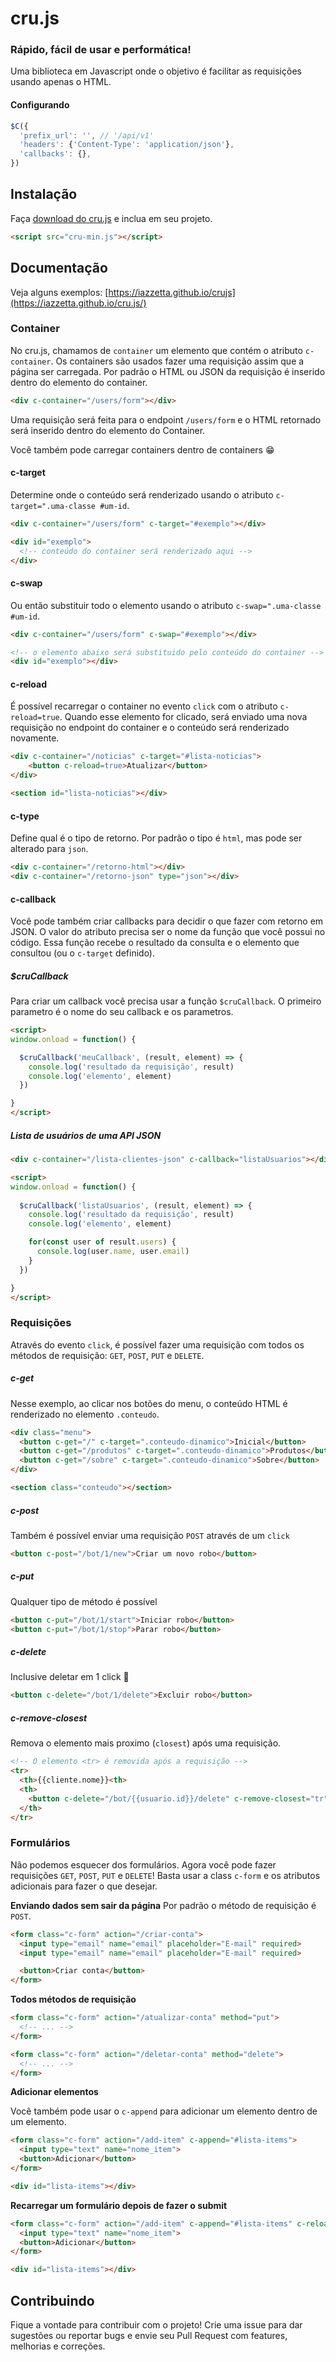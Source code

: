 # cru.js

### Rápido, fácil de usar e performática!
Uma biblioteca em Javascript onde o objetivo é facilitar as requisições usando apenas o HTML.

#### Configurando
```js
$C({
  'prefix_url': '', // '/api/v1'
  'headers': {'Content-Type': 'application/json'},
  'callbacks': {},
})
```
## Instalação
Faça [download do cru.js](https://raw.githubusercontent.com/Iazzetta/cru.js/main/dist/cru-min.js) e inclua em seu projeto.
```html
<script src="cru-min.js"></script>
```
## Documentação

Veja alguns exemplos: [https://iazzetta.github.io/crujs](https://iazzetta.github.io/cru.js/)

### Container
No cru.js, chamamos de `container` um elemento que contém o atributo `c-container`.
Os containers são usados fazer uma requisição assim que a página ser carregada.
Por padrão o HTML ou JSON da requisição é inserido dentro do elemento do container.

```html
<div c-container="/users/form"></div>
```

Uma requisição será feita para o endpoint `/users/form` e o HTML retornado será inserido dentro do elemento do Container.

Você também pode carregar containers dentro de containers 😁

#### c-target 
Determine onde o conteúdo será renderizado usando o atributo `c-target=".uma-classe #um-id`.

```html
<div c-container="/users/form" c-target="#exemplo"></div>

<div id="exemplo">
  <!-- conteúdo do container será renderizado aqui -->
</div>
```

#### c-swap
Ou então substituir todo o elemento usando o atributo `c-swap=".uma-classe #um-id`.

```html
<div c-container="/users/form" c-swap="#exemplo"></div>

<!-- o elemento abaixo será substituido pelo conteúdo do container -->
<div id="exemplo"></div>
```

#### c-reload

É possível recarregar o container no evento `click` com o atributo `c-reload=true`.
Quando esse elemento for clicado, será enviado uma nova requisição no endpoint do container e o conteúdo será renderizado novamente.

```html
<div c-container="/noticias" c-target="#lista-noticias">
    <button c-reload=true>Atualizar</button>
</div>

<section id="lista-noticias"></div>
```

#### c-type
Define qual é o tipo de retorno. Por padrão o tipo é `html`, mas pode ser alterado para `json`.
```html
<div c-container="/retorno-html"></div>
<div c-container="/retorno-json" type="json"></div>
```

#### c-callback

Você pode também criar callbacks para decidir o que fazer com retorno em JSON.
O valor do atributo precisa ser o nome da função que você possui no código.
Essa função recebe o resultado da consulta e o elemento que consultou (ou o `c-target` definido).

##### $cruCallback
Para criar um callback você precisa usar a função `$cruCallback`.
O primeiro parametro é o nome do seu callback e os parametros.

```html
<script>
window.onload = function() {

  $cruCallback('meuCallback', (result, element) => {
    console.log('resultado da requisição', result)
    console.log('elemento', element)
  })

}
</script>
```

##### Lista de usuários de uma API JSON

```html
<div c-container="/lista-clientes-json" c-callback="listaUsuarios"></div>

<script>
window.onload = function() {
  
  $cruCallback('listaUsuarios', (result, element) => {
    console.log('resultado da requisição', result)
    console.log('elemento', element)

    for(const user of result.users) {
      console.log(user.name, user.email)
    }
  })

}
</script>
```

### Requisições

Através do evento `click`, é possível fazer uma requisição com todos os métodos de requisição: `GET`, `POST`, `PUT` e `DELETE`.

##### c-get
Nesse exemplo, ao clicar nos botões do menu, o conteúdo HTML é renderizado no elemento `.conteudo`.
```html
<div class="menu">
  <button c-get="/" c-target=".conteudo-dinamico">Inicial</button>
  <button c-get="/produtos" c-target=".conteudo-dinamico">Produtos</button>
  <button c-get="/sobre" c-target=".conteudo-dinamico">Sobre</button>
</div>

<section class="conteudo"></section>
```

##### c-post
Também é possível enviar uma requisição `POST` através de um `click`
```html
<button c-post="/bot/1/new">Criar um novo robo</button>
```

##### c-put
Qualquer tipo de método é possível
```html
<button c-put="/bot/1/start">Iniciar robo</button>
<button c-put="/bot/1/stop">Parar robo</button>
```

##### c-delete
Inclusive deletar em 1 click 🥲
```html
<button c-delete="/bot/1/delete">Excluir robo</button>
```
##### c-remove-closest

Remova o elemento mais proximo (`closest`) após uma requisição.
```html
<!-- O elemento <tr> é removida após a requisição -->
<tr>
  <th>{{cliente.nome}}<th>
  <th>
    <button c-delete="/bot/{{usuario.id}}/delete" c-remove-closest="tr">deletar</button>
  </th>
</tr>
```

### Formulários

Não podemos esquecer dos formulários. Agora você pode fazer requisições `GET`, `POST`, `PUT` e `DELETE`!
Basta usar a class `c-form` e os atributos adicionais para fazer o que desejar.

**Enviando dados sem sair da página**
Por padrão o método de requisição é `POST`.

```html
<form class="c-form" action="/criar-conta">
  <input type="email" name="email" placeholder="E-mail" required>
  <input type="email" name="email" placeholder="E-mail" required>

  <button>Criar conta</button>
</form>
```

**Todos métodos de requisição**

```html
<form class="c-form" action="/atualizar-conta" method="put">
  <!-- ... -->
</form>
```

```html
<form class="c-form" action="/deletar-conta" method="delete">
  <!-- ... -->
</form>
```

**Adicionar elementos**

Você também pode usar o `c-append` para adicionar um elemento dentro de um elemento.

```html
<form class="c-form" action="/add-item" c-append="#lista-items">
  <input type="text" name="nome_item">
  <button>Adicionar</button>
</form>

<div id="lista-items"></div>
```

**Recarregar um formulário depois de fazer o submit**

```html
<form class="c-form" action="/add-item" c-append="#lista-items" c-reload=true>
  <input type="text" name="nome_item">
  <button>Adicionar</button>
</form>

<div id="lista-items"></div>
```

## Contribuindo

Fique a vontade para contribuir com o projeto! Crie uma issue para dar sugestões ou reportar bugs e envie seu Pull Request com features, melhorias e correções.
